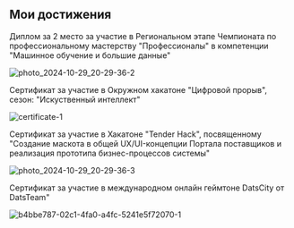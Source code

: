 ## Мои достижения

Диплом за 2 место за участие в Региональном этапе Чемпионата по профессиональному мастерству "Профессионалы" в компетенции "Машинное обучение и большие данные"

![photo_2024-10-29_20-29-36-2](https://github.com/user-attachments/assets/1b25b740-e518-46ea-a265-bc541d6599a2)

Сертификат за участие в Окружном хакатоне "Цифровой прорыв", сезон: "Искуственный интеллект"

![certificate-1](https://github.com/user-attachments/assets/5a7b9e4c-8446-472f-892d-2f7bdcdab595)

Сертификат за участие в Хакатоне "Tender Hack", посвященному "Создание маскота в общей UX/UI-концепции Портала поставщиков и реализация прототипа бизнес-процессов системы"

![photo_2024-10-29_20-29-36-3](https://github.com/user-attachments/assets/6cb47408-9f62-4a07-90f4-4f8bc2e2a27d)

Сертификат за участие в международном онлайн геймтоне DatsCity от DatsTeam"

![b4bbe787-02c1-4fa0-a4fc-5241e5f72070-1](https://github.com/user-attachments/assets/1628d657-7b4a-4a91-9b03-f3f15616bdd4)
